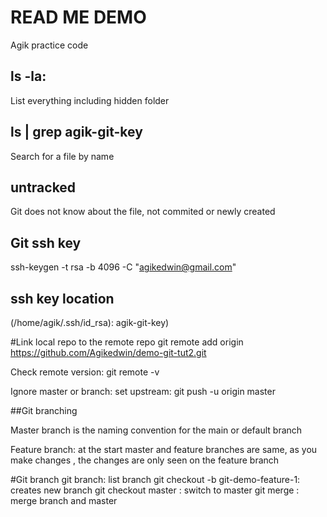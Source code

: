 # READ ME DEMO
Agik practice code

## ls -la:
List everything including hidden folder
## ls | grep  agik-git-key
Search for a file by name
## untracked
Git does not know about the file, not commited or newly created
## Git ssh key
ssh-keygen -t rsa -b 4096 -C "agikedwin@gmail.com"

## ssh key location
(/home/agik/.ssh/id_rsa): agik-git-key)

#Link local repo to the remote repo
git remote  add origin https://github.com/Agikedwin/demo-git-tut2.git

Check remote version: git remote -v

Ignore master or branch: set upstream: git push -u origin master

##Git branching

Master branch is the naming convention for the main or default branch

Feature branch: at the start master and feature branches are same, as you make changes , the changes are only seen on the feature branch

#Git branch
git branch: list branch
git checkout -b git-demo-feature-1: creates new branch
git checkout master : switch to master
git merge : merge branch and master




